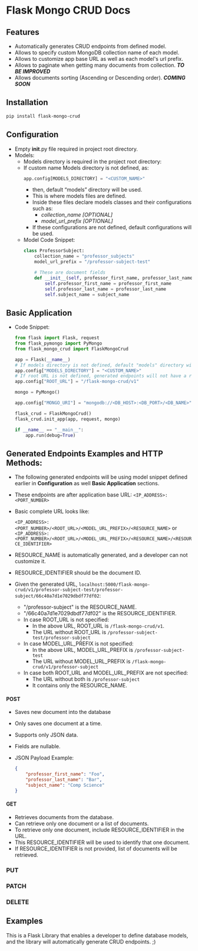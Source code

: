 # Flask Mongo CRUD Docs

## Features
- Automatically generates CRUD endpoints from defined model.
- Allows to specify custom MongoDB collection name of each model.
- Allows to customize app base URL as well as each model's url prefix.
- Allows to paginate when getting many documents from collection. ***TO BE IMPROVED***
- Allows documents sorting (Ascending or Descending order). ***COMING SOON***

## Installation
```bash
pip install flask-mongo-crud
```

## Configuration
- Empty __init__.py file required in project root directory.
- Models:
    - Models directory is required in the project root directory:
    - If custom name Models directory is not defined, as:
        ~~~python
        app.config[MODELS_DIRECTORY] = "<CUSTOM_NAME>"
        ~~~
        - then, default “models” directory will be used.
        - This is where models files are defined.
        - Inside these files declare models classes and their configurations such as:
            - *collection_name [OPTIONAL]*
            - *model_url_prefix [OPTIONAL]*
        - If these configurations are not defined, default configurations will be used.
    - Model Code Snippet:
        ```python
        class ProfessorSubject:
            collection_name = "professor_subjects"
            model_url_prefix = "/professor-subject-test"

            # These are document fields
            def __init__(self, professor_first_name, professor_last_name, subject_name):
                self.professor_first_name = professor_first_name
                self.professor_last_name = professor_last_name
                self.subject_name = subject_name
        ```

## Basic Application
- Code Snippet:
    ```python
    from flask import Flask, request
    from flask_pymongo import PyMongo
    from flask_mongo_crud import FlaskMongoCrud

    app = Flask(__name__)
    # If models directory is not defined, default "models" directory will be used
    app.config["MODELS_DIRECTORY"] = "<CUSTOM_NAME>"
    # If root URL is not defined, generated endpoints will not have a root URL
    app.config["ROOT_URL"] = "/flask-mongo-crud/v1"

    mongo = PyMongo()

    app.config["MONGO_URI"] = "mongodb://<DB_HOST>:<DB_PORT>/<DB_NAME>"

    flask_crud = FlaskMongoCrud()
    flask_crud.init_app(app, request, mongo)

    if __name__ == "__main__":
        app.run(debug=True)
    ```

## Generated Endpoints Examples and HTTP Methods:
- The following generated endpoints will be using model snippet defined earlier in **Configuration** as well **Basic Application** sections.
- These endpoints are after application base URL:
    `<IP_ADDRESS>:<PORT_NUMBER>`
- Basic complete URL looks like:
    
    `<IP_ADDRESS>:<PORT_NUMBER>/<ROOT_URL>/<MODEL_URL_PREFIX>/<RESOURCE_NAME>`
    or
    `<IP_ADDRESS>:<PORT_NUMBER>/<ROOT_URL>/<MODEL_URL_PREFIX>/<RESOURCE_NAME>/<RESOURCE_IDENTIFIER>`
- RESOURCE_NAME is automatically generated, and a developer can not customize it.
- RESOURCE_IDENTIFIER should be the document ID.
- Given the generated URL, `localhost:5000/flask-mongo-crud/v1/professor-subject-test/professor-subject/66c40a7d1e7029dbdf77df02`:
    - "/professor-subject" is the RESOURCE_NAME.
    - "/66c40a7d1e7029dbdf77df02" is the RESOURCE_IDENTIFIER.
    - In case ROOT_URL is not specified:
        - In the above URL, ROOT_URL is `/flask-mongo-crud/v1`.
        - The URL without ROOT_URL is `/professor-subject-test/professor-subject`
    - In case MODEL_URL_PREFIX is not specified:
        - In the above URL, MODEL_URL_PREFIX is `/professor-subject-test`
        - The URL without MODEL_URL_PREFIX is `/flask-mongo-crud/v1/professor-subject`
    - In case both ROOT_URL and MODEL_URL_PREFIX are not specified:
        - The URL without both is `/professor-subject`
        - It contains only the RESOURCE_NAME.

#### POST
- Saves new document into the database
- Only saves one document at a time.
- Supports only JSON data.
- Fields are nullable.

- JSON Payload Example:
    ```json
    {
        "professor_first_name": "Foo",
        "professor_last_name": "Bar",
        "subject_name": "Comp Science"
    }
    ```

#### GET
- Retrieves documents from the database.
- Can retrieve only one document or a list of documents.
- To retrieve only one document, include RESOURCE_IDENTIFIER in the URL.
- This RESOURCE_IDENTIFIER will be used to identify that one document.
- If RESOURCE_IDENTIFIER is not provided, list of documents will be retrieved.

### PUT

### PATCH

### DELETE

## Examples

This is a Flask Library that enables a developer to define database models, and the library will automatically generate CRUD endpoints. ;)
